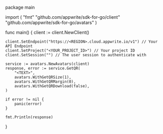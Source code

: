package main

import (
    "fmt"
    "github.com/appwrite/sdk-for-go/client"
    "github.com/appwrite/sdk-for-go/avatars"
)

func main() {
    client := client.NewClient()

    client.SetEndpoint("https://<REGION>.cloud.appwrite.io/v1") // Your API Endpoint
    client.SetProject("<YOUR_PROJECT_ID>") // Your project ID
    client.SetSession("") // The user session to authenticate with

    service := avatars.NewAvatars(client)
    response, error := service.GetQR(
        "<TEXT>",
        avatars.WithGetQRSize(1),
        avatars.WithGetQRMargin(0),
        avatars.WithGetQRDownload(false),
    )

    if error != nil {
        panic(error)
    }

    fmt.Println(response)
}
